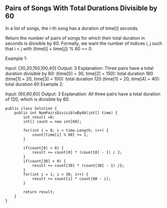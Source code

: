## Pairs of Songs With Total Durations Divisible by 60

In a list of songs, the i-th song has a duration of time[i] seconds. 

Return the number of pairs of songs for which their total duration in seconds is divisible by 60.  Formally, we want the number of indices i, j such that i < j with (time[i] + time[j]) % 60 == 0.

 

Example 1:

Input: [30,20,150,100,40]
Output: 3
Explanation: Three pairs have a total duration divisible by 60:
(time[0] = 30, time[2] = 150): total duration 180
(time[1] = 20, time[3] = 100): total duration 120
(time[1] = 20, time[4] = 40): total duration 60
Example 2:

Input: [60,60,60]
Output: 3
Explanation: All three pairs have a total duration of 120, which is divisible by 60.

```
public class Solution {
    public int NumPairsDivisibleBy60(int[] time) {
        int result =0;
        int[] count = new int[60];
        
        for(int i = 0; i < time.Length; i++) {
            count[time[i] % 60] += 1;
        }
        
        if(count[0] > 0) {
            result += count[0] * (count[0] - 1) / 2;
        }
        if(count[30] > 0) {
            result += count[30] * (count[30] - 1) /2;
        }
        for(int i = 1; i < 30; i++) {
            result += count[i] * count[60 - i];
        }
        
        return result;
    }
}
```

